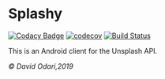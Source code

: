 # Splashy

[![Codacy Badge](https://api.codacy.com/project/badge/Grade/07f64f813b1b4dfeb1428cc3770cd984)](https://www.codacy.com/app/Davidodari/Splashy?utm_source=github.com&amp;utm_medium=referral&amp;utm_content=Davidodari/Splashy&amp;utm_campaign=Badge_Grade)
[![codecov](https://codecov.io/gh/Davidodari/Splashy/branch/develop/graph/badge.svg)](https://codecov.io/gh/Davidodari/Splashy)
[![Build Status](https://travis-ci.com/Davidodari/Splashy.svg?branch=develop)](https://travis-ci.com/Davidodari/Splashy)

This is an Android client for the Unsplash API.

<i>&copy; David Odari,2019 </i>
